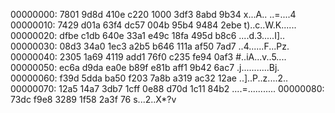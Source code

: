 00000000: 7801 9d8d 410e c220 1000 3df3 8abd 9b34  x...A.. ..=....4
00000010: 7429 d01a 63f4 dc57 004b 95b4 9484 2ebe  t)..c..W.K......
00000020: dfbe c1db 640e 33a1 e49c 18fa 495d b8c6  ....d.3.....I]..
00000030: 08d3 34a0 1ec3 a2b5 b646 111a af50 7ad7  ..4......F...Pz.
00000040: 2305 1a69 4119 add1 76f0 c235 fe94 0af3  #..iA...v..5....
00000050: ec6a d9da ea0e b89f e81b aff1 9b42 6ac7  .j...........Bj.
00000060: f39d 5dda ba50 f203 7a8b a319 ac32 12ae  ..]..P..z....2..
00000070: 12a5 14a7 3db7 1cff 0e88 d70d 1c11 84b2  ....=...........
00000080: 73dc f9e8 3289 1f58 2a3f 76              s...2..X*?v
